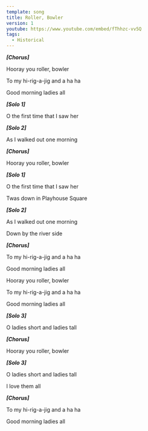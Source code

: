 ```yaml
---
template: song
title: Roller, Bowler
version: 1
youtube: https://www.youtube.com/embed/fThhzc-vv5Q
tags:
  - Historical
---
```

***\[Chorus]***

Hooray you roller, bowler

To my hi-rig-a-jig and a ha ha

Good morning ladies all

***\[Solo 1]***

O the first time that I saw her

***\[Solo 2]***

As I walked out one morning

***\[Chorus]***

Hooray you roller, bowler

***\[Solo 1]***

O the first time that I saw her

Twas down in Playhouse Square

***\[Solo 2]***

As I walked out one morning

Down by the river side

***\[Chorus]***

To my hi-rig-a-jig and a ha ha

Good morning ladies all

Hooray you roller, bowler

To my hi-rig-a-jig and a ha ha

Good morning ladies all

***\[Solo 3]***

O ladies short and ladies tall

***\[Chorus]***

Hooray you roller, bowler

***\[Solo 3]***

O ladies short and ladies tall

I love them all

***\[Chorus]***

To my hi-rig-a-jig and a ha ha

Good morning ladies all